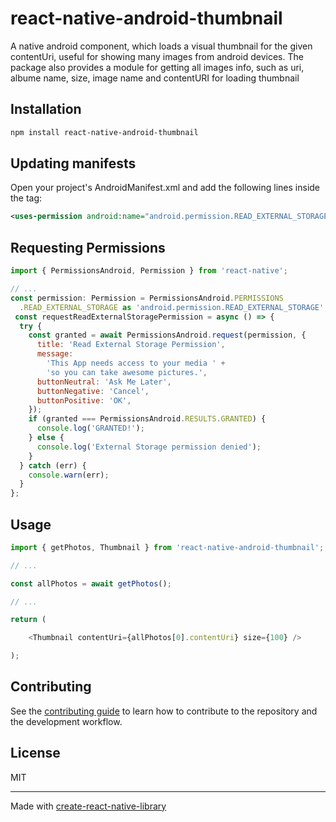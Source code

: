 # react-native-android-thumbnail

A native android component, which loads a visual thumbnail for the given contentUri, useful for showing many images from android devices. The package also provides a module for getting all images info, such as uri, albume name, size, image name and contentURI for loading thumbnail

## Installation

```sh
npm install react-native-android-thumbnail
```


## Updating manifests

Open your project's AndroidManifest.xml and add the following lines inside the <manifest> tag:

```xml
<uses-permission android:name="android.permission.READ_EXTERNAL_STORAGE"/>
```

## Requesting Permissions
 
  ```js 
  import { PermissionsAndroid, Permission } from 'react-native';

  // ...
  const permission: Permission = PermissionsAndroid.PERMISSIONS
    .READ_EXTERNAL_STORAGE as 'android.permission.READ_EXTERNAL_STORAGE';
   const requestReadExternalStoragePermission = async () => {
    try {
      const granted = await PermissionsAndroid.request(permission, {
        title: 'Read External Storage Permission',
        message:
          'This App needs access to your media ' +
          'so you can take awesome pictures.',
        buttonNeutral: 'Ask Me Later',
        buttonNegative: 'Cancel',
        buttonPositive: 'OK',
      });
      if (granted === PermissionsAndroid.RESULTS.GRANTED) {
        console.log('GRANTED!');
      } else {
        console.log('External Storage permission denied');
      }
    } catch (err) {
      console.warn(err);
    }
  };
  ```

## Usage

```js
import { getPhotos, Thumbnail } from 'react-native-android-thumbnail';

// ...

const allPhotos = await getPhotos();

// ...

return (

    <Thumbnail contentUri={allPhotos[0].contentUri} size={100} />

);
```

## Contributing

See the [contributing guide](CONTRIBUTING.md) to learn how to contribute to the repository and the development workflow.

## License

MIT

---

Made with [create-react-native-library](https://github.com/callstack/react-native-builder-bob)
